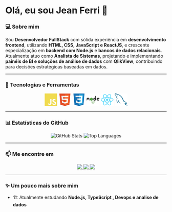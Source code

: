 # Olá, eu sou Jean Ferri 👋

### 💻 Sobre mim

Sou **Desenvolvedor FullStack** com sólida experiência em **desenvolvimento frontend**, utilizando **HTML, CSS, JavaScript e ReactJS**, e crescente especialização em **backend com Node.js** e **bancos de dados relacionais**. Atualmente atuo como **Analista de Sistemas**, projetando e implementando **painéis de BI e soluções de análise de dados** com **QlikView**, contribuindo para decisões estratégicas baseadas em dados.


---

### 🚀 Tecnologias e Ferramentas
<div align="center">
  <img alt="JavaScript" height="40" width="40" src="https://raw.githubusercontent.com/devicons/devicon/master/icons/javascript/javascript-plain.svg"/>
  <img alt="HTML5" height="40" width="40" src="https://raw.githubusercontent.com/devicons/devicon/master/icons/html5/html5-original.svg"/>
  <img alt="CSS3" height="40" width="40" src="https://raw.githubusercontent.com/devicons/devicon/master/icons/css3/css3-original.svg"/>
  <img alt="Node.js" height="40" width="40" src="https://raw.githubusercontent.com/devicons/devicon/master/icons/nodejs/nodejs-original-wordmark.svg"/>
  <img alt="React" height="40" width="40" src="https://raw.githubusercontent.com/devicons/devicon/master/icons/react/react-original.svg"/>
  <img alt="MySQL" height="40" width="40" src="https://raw.githubusercontent.com/devicons/devicon/master/icons/mysql/mysql-original.svg"/>
</div>

---

### 📊 Estatísticas do GitHub

<div align="center">
  <!-- Estatísticas Gerais -->
  <img src="https://github-readme-stats.vercel.app/api?username=JnFerri&show_icons=true&theme=radical&hide_title=true" alt="GitHub Stats" />

  <!-- Linguagens Mais Usadas -->
  <img src="https://github-readme-stats.vercel.app/api/top-langs/?username=JnFerri&layout=compact&theme=radical&hide_title=true" alt="Top Languages" />
 
</div>

---

### 📫 Me encontre em
<div align="center">
  <a href="https://instagram.com/jeann.ferri" target="_blank">
    <img src="https://img.shields.io/badge/-Instagram-%23E4405F?style=for-the-badge&logo=instagram&logoColor=white"/>
  </a>
  <a href="mailto:jeanferrimh@gmail.com">
    <img src="https://img.shields.io/badge/-Gmail-%23333?style=for-the-badge&logo=gmail&logoColor=white"/>
  </a>
  <a href="https://www.linkedin.com/in/jean-ferri-9a9626198/" target="_blank">
    <img src="https://img.shields.io/badge/-LinkedIn-%230077B5?style=for-the-badge&logo=linkedin&logoColor=white"/>
  </a>
</div>

---

### ✨ Um pouco mais sobre mim
- 🏗 Atualmente estudando **Node.js, TypeScript , Devops e analise de dados**
